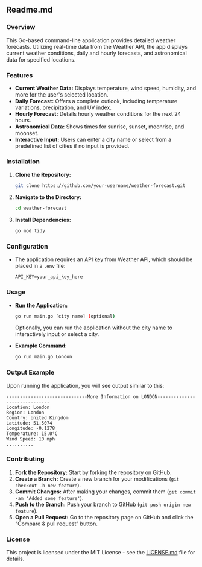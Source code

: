 ## Readme.md

### Overview
This Go-based command-line application provides detailed weather forecasts. Utilizing real-time data from the Weather API, the app displays current weather conditions, daily and hourly forecasts, and astronomical data for specified locations.

### Features
- **Current Weather Data:** Displays temperature, wind speed, humidity, and more for the user's selected location.
- **Daily Forecast:** Offers a complete outlook, including temperature variations, precipitation, and UV index.
- **Hourly Forecast:** Details hourly weather conditions for the next 24 hours.
- **Astronomical Data:** Shows times for sunrise, sunset, moonrise, and moonset.
- **Interactive Input:** Users can enter a city name or select from a predefined list of cities if no input is provided.

### Installation

1. **Clone the Repository:**
   ```sh
   git clone https://github.com/your-username/weather-forecast.git
   ```
2. **Navigate to the Directory:**
   ```sh
   cd weather-forecast
   ```
3. **Install Dependencies:**
   ```sh
   go mod tidy
   ```

### Configuration

- The application requires an API key from Weather API, which should be placed in a `.env` file:
  ```env
  API_KEY=your_api_key_here
  ```

### Usage

- **Run the Application:**
  ```sh
  go run main.go [city name] (optional)
  ```
  Optionally, you can run the application without the city name to interactively input or select a city.
  
- **Example Command:**
  ```sh
  go run main.go London
  ```

### Output Example
Upon running the application, you will see output similar to this:

```
------------------------------More Information on LONDON------------------------------
Location: London
Region: London
Country: United Kingdom
Latitude: 51.5074
Longitude: -0.1278
Temperature: 15.0°C
Wind Speed: 10 mph
..........
```

### Contributing

1. **Fork the Repository:** Start by forking the repository on GitHub.
2. **Create a Branch:** Create a new branch for your modifications (`git checkout -b new-feature`).
3. **Commit Changes:** After making your changes, commit them (`git commit -am 'Added some feature'`).
4. **Push to the Branch:** Push your branch to GitHub (`git push origin new-feature`).
5. **Open a Pull Request:** Go to the repository page on GitHub and click the “Compare & pull request” button.

### License

This project is licensed under the MIT License - see the [LICENSE.md](LICENSE.md) file for details.
